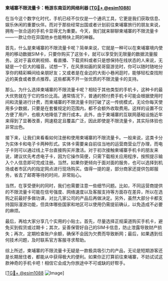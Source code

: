 **柬埔寨不限流量卡：畅游东南亚的网络利器 [[TG💪+ @esim1088](https://t.me/s/esim1088)]**

在当今这个数字化时代，手机已经不仅仅是一个通讯工具，它更是我们获取信息、娱乐休闲的重要伙伴。而对于那些经常出国或者计划前往柬埔寨旅行的朋友来说，拥有一张合适的手机卡显得尤为重要。今天，我们就来聊聊柬埔寨的不限流量卡——一款让你在异国他乡也能畅快上网的神器。

首先，什么是柬埔寨的不限流量卡呢？简单来说，它就是一种可以在柬埔寨境内使用的移动数据SIM卡，只要你购买了这张卡，就可以享受到无限量的数据流量服务。这对于喜欢刷视频、看直播、下载资料或者只是想保持在线状态的人来说，无疑是一个巨大的福音。试想一下，在风景如画的吴哥窟游览时，你可以随时随地分享你的精彩瞬间给亲朋好友；又或者是在金边的大街小巷闲逛时，能够轻松查找附近的美食或者景点推荐。这些都离不开一张优质的不限流量卡的支持。

那么，为什么选择柬埔寨的不限流量卡呢？相较于其他类型的手机卡，这种卡的最大优势就在于它的性价比高。通常情况下，普通的预付费手机卡可能会根据使用时间和流量进行计费，而柬埔寨的不限流量卡则打破了这一传统模式，无论你每天使用多少数据，只要是在套餐规定的范围内，都不会额外收取费用。这样的设置不仅方便了用户，也极大地降低了旅行成本。此外，由于柬埔寨的互联网基础设施近年来得到了显著改善，网速稳定且覆盖广泛，因此即使是不限流量卡，其实际体验也非常出色。

接下来，让我们来看看如何注册和使用柬埔寨的不限流量卡。一般来说，这类卡分为实体卡和电子卡两种形式。实体卡需要亲自前往当地的运营商营业厅办理，而电子卡则可以通过线上平台直接购买并激活。对于初次接触柬埔寨手机卡的朋友来说，建议优先考虑电子卡，因为它操作简便，只需下载相关应用程序，按照提示输入个人信息即可完成注册。当然，如果你更倾向于面对面的服务，也可以选择到机场或者市区内的指定网点进行现场购买。值得一提的是，部分商家还提供包邮服务，省去了邮寄等待的时间，非常贴心。

当然，在享受便利的同时，我们也需要注意一些细节问题。比如，不同运营商提供的不限流量卡可能在信号强度、网络速度以及客服支持等方面存在差异，所以在选购之前最好多做功课，对比几家公司的产品后再做决定。另外，虽然大部分卡都支持国际漫游功能，但具体哪些国家和地区可以使用仍需提前确认，以免造成不必要的麻烦。

最后，再给大家分享几个实用的小贴士。首先，尽量选择正规渠道购买手机卡，避免买到假货或过期卡；其次，妥善保管好自己的SIM卡信息，防止泄露导致财产损失；再次，定期检查账户余额，确保不会因为欠费而导致断网；最后，如果遇到任何技术问题，及时联系官方客服寻求帮助。

综上所述，柬埔寨的不限流量卡无疑是一款极具吸引力的产品，无论是短期游客还是长期居住者，都能从中获得极大的便利。如果你正打算前往柬埔寨，不妨试试这款神奇的手机卡吧！相信它会成为你旅途中不可或缺的好帮手。

[[TG💪+ @esim1088](https://t.me/s/esim1088) ![Image](https://i.postimg.cc/4NQfJmqS/Snipaste-2025-05-13-00-14-12.png)]